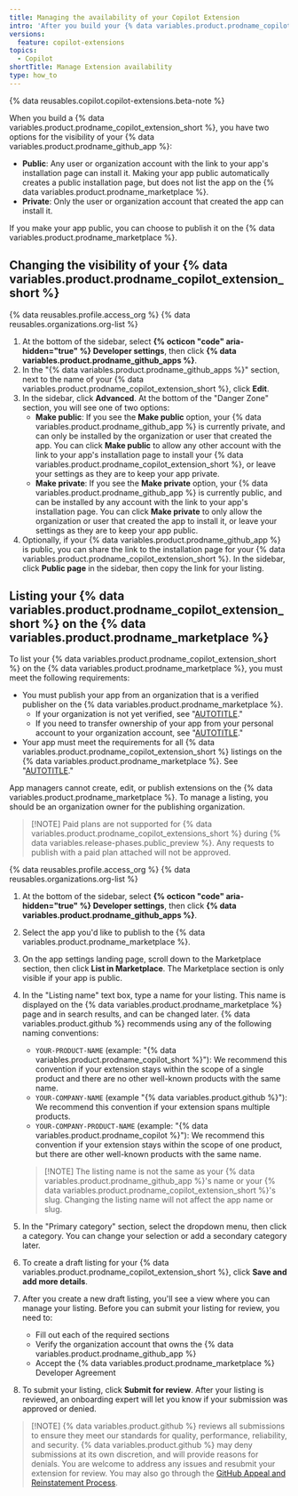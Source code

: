 ```yaml
---
title: Managing the availability of your Copilot Extension
intro: 'After you build your {% data variables.product.prodname_copilot_extension_short %}, you can change it''s visibility or publish it on the {% data variables.product.prodname_marketplace %}.'
versions:
  feature: copilot-extensions
topics:
  - Copilot
shortTitle: Manage Extension availability
type: how_to
---
```


{% data reusables.copilot.copilot-extensions.beta-note %}

When you build a {% data variables.product.prodname_copilot_extension_short %}, you have two options for the visibility of your {% data variables.product.prodname_github_app %}:

* **Public**: Any user or organization account with the link to your app's installation page can install it. Making your app public automatically creates a public installation page, but does not list the app on the {% data variables.product.prodname_marketplace %}.
* **Private**: Only the user or organization account that created the app can install it.

If you make your app public, you can choose to publish it on the {% data variables.product.prodname_marketplace %}.

## Changing the visibility of your {% data variables.product.prodname_copilot_extension_short %}

{% data reusables.profile.access_org %}
{% data reusables.organizations.org-list %}
1. At the bottom of the sidebar, select **{% octicon "code" aria-hidden="true" %} Developer settings**, then click **{% data variables.product.prodname_github_apps %}**.
1. In the "{% data variables.product.prodname_github_apps %}" section, next to the name of your {% data variables.product.prodname_copilot_extension_short %}, click **Edit**.
1. In the sidebar, click **Advanced**. At the bottom of the "Danger Zone" section, you will see one of two options:
   * **Make public**: If you see the **Make public** option, your {% data variables.product.prodname_github_app %} is currently private, and can only be installed by the organization or user that created the app. You can click **Make public** to allow any other account with the link to your app's installation page to install your {% data variables.product.prodname_copilot_extension_short %}, or leave your settings as they are to keep your app private.
   * **Make private**: If you see the **Make private** option, your {% data variables.product.prodname_github_app %} is currently public, and can be installed by any account with the link to your app's installation page. You can click **Make private** to only allow the organization or user that created the app to install it, or leave your settings as they are to keep your app public.
1. Optionally, if your {% data variables.product.prodname_github_app %} is public, you can share the link to the installation page for your {% data variables.product.prodname_copilot_extension_short %}. In the sidebar, click **Public page** in the sidebar, then copy the link for your listing.

## Listing your {% data variables.product.prodname_copilot_extension_short %} on the {% data variables.product.prodname_marketplace %}

 To list your {% data variables.product.prodname_copilot_extension_short %} on the {% data variables.product.prodname_marketplace %}, you must meet the following requirements:

* You must publish your app from an organization that is a verified publisher on the {% data variables.product.prodname_marketplace %}.
  * If your organization is not yet verified, see "[AUTOTITLE](/apps/github-marketplace/github-marketplace-overview/applying-for-publisher-verification-for-your-organization)."
  * If you need to transfer ownership of your app from your personal account to your organization account, see "[AUTOTITLE](/apps/maintaining-github-apps/transferring-ownership-of-a-github-app)."
* Your app must meet the requirements for all {% data variables.product.prodname_copilot_extension_short %} listings on the {% data variables.product.prodname_marketplace %}. See "[AUTOTITLE](/apps/github-marketplace/creating-apps-for-github-marketplace/requirements-for-listing-an-app#requirements-for-github-copilot-extensions)."

App managers cannot create, edit, or publish extensions on the {% data variables.product.prodname_marketplace %}. To manage a listing, you should be an organization owner for the publishing organization.

> [!NOTE] Paid plans are not supported for {% data variables.product.prodname_copilot_extensions_short %} during {% data variables.release-phases.public_preview %}. Any requests to publish with a paid plan attached will not be approved.

{% data reusables.profile.access_org %}
{% data reusables.organizations.org-list %}
1. At the bottom of the sidebar, select **{% octicon "code" aria-hidden="true" %} Developer settings**, then click **{% data variables.product.prodname_github_apps %}**.
1. Select the app you'd like to publish to the {% data variables.product.prodname_marketplace %}.
1. On the app settings landing page, scroll down to the Marketplace section, then click **List in Marketplace**. The Marketplace section is only visible if your app is public.
1. In the "Listing name" text box, type a name for your listing. This name is displayed on the {% data variables.product.prodname_marketplace %} page and in search results, and can be changed later. {% data variables.product.github %} recommends using any of the following naming conventions:
      * `YOUR-PRODUCT-NAME` (example: "{% data variables.product.prodname_copilot_short %}"): We recommend this convention if your extension stays within the scope of a single product and there are no other well-known products with the same name.
      * `YOUR-COMPANY-NAME` (example "{% data variables.product.github %}"): We recommend this convention if your extension spans multiple products.
      * `YOUR-COMPANY-PRODUCT-NAME` (example: "{% data variables.product.prodname_copilot %}"): We recommend this convention if your extension stays within the scope of one product, but there are other well-known products with the same name.

    > [!NOTE] The listing name is not the same as your {% data variables.product.prodname_github_app %}'s name or your {% data variables.product.prodname_copilot_extension_short %}'s slug. Changing the listing name will not affect the app name or slug.

1. In the "Primary category" section, select the dropdown menu, then click a category. You can change your selection or add a secondary category later.
1. To create a draft listing for your {% data variables.product.prodname_copilot_extension_short %}, click **Save and add more details**.
1. After you create a new draft listing, you'll see a view where you can manage your listing. Before you can submit your listing for review, you need to:
     * Fill out each of the required sections
     * Verify the organization account that owns the {% data variables.product.prodname_github_app %}
     * Accept the {% data variables.product.prodname_marketplace %} Developer Agreement
1. To submit your listing, click **Submit for review**. After your listing is reviewed, an onboarding expert will let you know if your submission was approved or denied.

> [!NOTE] {% data variables.product.github %} reviews all submissions to ensure they meet our standards for quality, performance, reliability, and security. {% data variables.product.github %} may deny submissions at its own discretion, and will provide reasons for denials. You are welcome to address any issues and resubmit your extension for review. You may also go through the [GitHub Appeal and Reinstatement Process](/free-pro-team@latest/site-policy/acceptable-use-policies/github-appeal-and-reinstatement).
